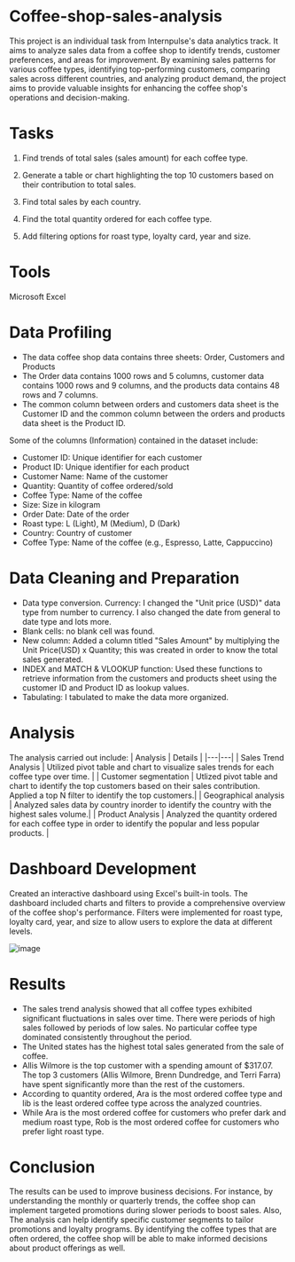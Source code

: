 # Coffee-shop-sales-analysis
This project is an individual task from Internpulse's data analytics track. It aims to analyze sales data from a coffee shop to identify trends, customer preferences, and areas for improvement. By examining sales patterns for various coffee types, identifying top-performing customers, comparing sales across different countries, and analyzing product demand, the project aims to provide valuable insights for enhancing the coffee shop's operations and decision-making.

# Tasks
1. Find trends of total sales (sales amount) for each coffee type.

2. Generate a table or chart highlighting the top 10 customers based on their contribution to total sales.

3. Find total sales by each country.
  
4. Find the total quantity ordered for each coffee type.

5. Add filtering options for roast type, loyalty card, year and size.
# Tools
Microsoft Excel
# Data Profiling
- The data coffee shop data contains three sheets: Order, Customers and Products
- The Order data contains 1000 rows and 5 columns, customer data contains 1000 rows and 9 columns, and the products data contains 48 rows and 7 columns.
- The common column between orders and customers data sheet is the Customer ID and the common column between the orders and products data sheet is the Product ID.

Some of the columns (Information) contained in the dataset include:
- Customer ID: Unique identifier for each customer
- Product ID: Unique identifier for each product
- Customer Name: Name of the customer
- Quantity: Quantity of coffee ordered/sold
- Coffee Type: Name of the coffee
- Size: Size in kilogram
- Order Date: Date of the order
- Roast type: L (Light), M (Medium), D (Dark)
- Country: Country of customer
- Coffee Type: Name of the coffee (e.g., Espresso, Latte, Cappuccino)
# Data Cleaning and Preparation
- Data type conversion. Currency: I changed the "Unit price (USD)" data type from number to currency. I also changed the date from general to date type and lots more. 
- Blank cells: no blank cell was found.
- New column: Added a column titled "Sales Amount" by multiplying the Unit Price(USD) x Quantity; this was created in order to know the total sales generated.
- INDEX and MATCH & VLOOKUP function: Used these functions to retrieve information from the customers and products sheet using the customer ID and Product ID as lookup values.
- Tabulating: I tabulated to make the data more organized. 
# Analysis
The analysis carried out include:
| Analysis | Details |
|---|---|
| Sales Trend Analysis | Utilized pivot table and chart to visualize sales trends for each coffee type over time. |
| Customer segmentation | Utlized pivot table and chart to identify the top customers based on their sales contribution. Applied a top N filter to identify the top customers.|
| Geographical analysis | Analyzed sales data by country inorder to identify the country with the highest sales volume.|
| Product Analysis | Analyzed the quantity ordered for each coffee type in order to identify the popular and less popular products. |
# Dashboard Development
Created an interactive dashboard using Excel's built-in tools. The dashboard included charts and filters to provide a comprehensive overview of the coffee shop's performance. Filters were implemented for roast type, loyalty card, year, and size to allow users to explore the data at different levels.

![image](https://github.com/user-attachments/assets/6c8278c8-8bc1-429e-bed9-fec9acd44337)


# Results
- The sales trend analysis showed that all coffee types exhibited significant fluctuations in sales over time. There were periods of high sales followed by periods of low sales. No particular coffee type dominated consistently throughout the period.
- The United states has the highest total sales generated from the sale of coffee.
- Allis Wilmore is the top customer with a spending amount of $317.07. The top 3 customers (Allis Wilmore, Brenn Dundredge, and Terri Farra) have spent significantly more than the rest of the customers.
- According to quantity ordered, Ara is the most ordered coffee type and lib is the least ordered coffee type across the analyzed countries.
- While Ara is the most ordered coffee for customers who prefer dark and medium roast type, Rob is the most ordered coffee for customers who prefer light roast type.
  
# Conclusion
The results can be used to improve business decisions. For instance, by understanding the monthly or quarterly trends, the coffee shop can implement targeted promotions during slower periods to boost sales. Also, The analysis can help identify specific customer segments to tailor promotions and loyalty programs. By identifying the coffee types that are often ordered, the coffee shop will be able to make informed decisions about product offerings as well.  
